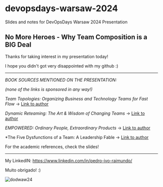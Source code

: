 # devopsdays-warsaw-2024
Slides and notes for DevOpsDays Warsaw 2024 Presentation

No More Heroes - Why Team Composition is a BIG Deal
---

Thanks for taking interest in my presentation today!

I hope you didn't got very disappointed with my github :)

---

*BOOK SOURCES MENTIONED ON THE PRESENTATION:*

_(none of the links is sponsored in any way!)_

*Team Topologies: Organizing Business and Technology Teams for Fast Flow* -> [Link to author](https://teamtopologies.com/)

*Dynamic Reteaming: The Art & Wisdom of Changing Teams* -> [Link to author](https://www.heidihelfand.com/dynamic-reteaming-book/)

*EMPOWERED: Ordinary People, Extraordinary Products* -> [Link to author](https://www.svpg.com/books/)

*The Five Dysfunctions of a Team: A Leadership Fable -> [Link to author](https://www.tablegroup.com/pat/#books)

For the academic references, check the slides!

---

My LinkedIN: https://www.linkedin.com/in/pedro-ivo-raimundo/

Muito obrigado! :)

![dodwaw24](https://github.com/user-attachments/assets/acfdddd1-2069-409f-a8de-18b813fbc438)

